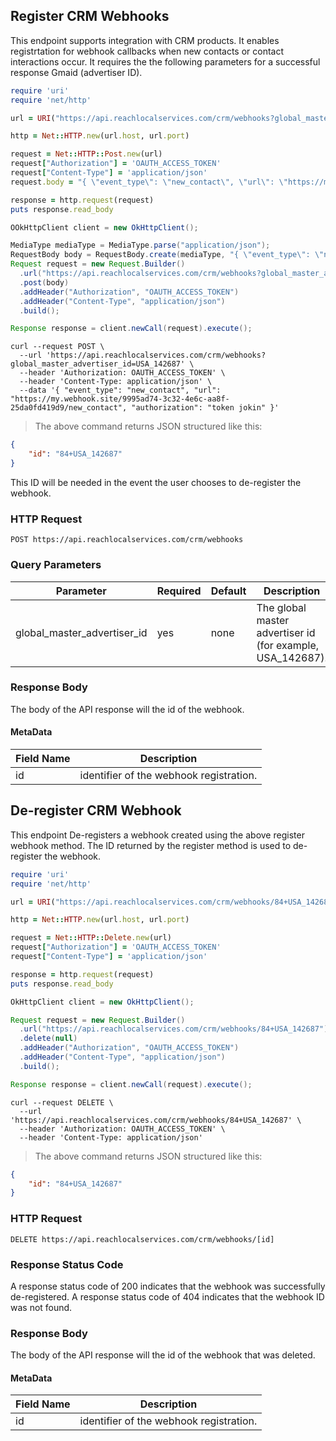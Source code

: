 ## Register CRM Webhooks
This endpoint supports integration with CRM products. It enables registrtation for webhook callbacks when new contacts or contact interactions occur.  It requires the the following parameters for a successful response Gmaid (advertiser ID).

```ruby
require 'uri'
require 'net/http'

url = URI("https://api.reachlocalservices.com/crm/webhooks?global_master_advertiser_id=USA_142687")

http = Net::HTTP.new(url.host, url.port)

request = Net::HTTP::Post.new(url)
request["Authorization"] = 'OAUTH_ACCESS_TOKEN'
request["Content-Type"] = 'application/json'
request.body = "{ \"event_type\": \"new_contact\", \"url\": \"https://my.webhook.site/new_contact\", \"authorization\": \"token jokin\" }"

response = http.request(request)
puts response.read_body
```

```java
OOkHttpClient client = new OkHttpClient();

MediaType mediaType = MediaType.parse("application/json");
RequestBody body = RequestBody.create(mediaType, "{ \"event_type\": \"new_contact\", \"url\": \"https://my.webhook.site/new_contact\", \"authorization\": \"token jokin\" }");
Request request = new Request.Builder()
  .url("https://api.reachlocalservices.com/crm/webhooks?global_master_advertiser_id=USA_142687")
  .post(body)
  .addHeader("Authorization", "OAUTH_ACCESS_TOKEN")
  .addHeader("Content-Type", "application/json")
  .build();

Response response = client.newCall(request).execute();
```

```shell
curl --request POST \
  --url 'https://api.reachlocalservices.com/crm/webhooks?global_master_advertiser_id=USA_142687' \
  --header 'Authorization: OAUTH_ACCESS_TOKEN' \
  --header 'Content-Type: application/json' \
  --data '{ "event_type": "new_contact", "url": "https://my.webhook.site/9995ad74-3c32-4e6c-aa8f-25da0fd419d9/new_contact", "authorization": "token jokin" }'
```

> The above command returns JSON structured like this:

```json
{
    "id": "84+USA_142687"
}
```

This ID will be needed in the event the user chooses to de-register the webhook.

### HTTP Request

`POST https://api.reachlocalservices.com/crm/webhooks`

### Query Parameters

Parameter | Required | Default | Description
--------- | -------- |-------- | -----------
global\_master\_advertiser\_id | yes | none | The global master advertiser id (for example, USA_142687).

### Response Body
The body of the API response will the id of the webhook.

#### MetaData
Field Name | Description
---------- | -----------
id | identifier of the webhook registration.


## De-register CRM Webhook

This endpoint De-registers a webhook created using the above register webhook method.  The ID returned by the register method is used to de-register the webhook.

```ruby
require 'uri'
require 'net/http'

url = URI("https://api.reachlocalservices.com/crm/webhooks/84+USA_142687")

http = Net::HTTP.new(url.host, url.port)

request = Net::HTTP::Delete.new(url)
request["Authorization"] = 'OAUTH_ACCESS_TOKEN'
request["Content-Type"] = 'application/json'

response = http.request(request)
puts response.read_body
```

```java
OkHttpClient client = new OkHttpClient();

Request request = new Request.Builder()
  .url("https://api.reachlocalservices.com/crm/webhooks/84+USA_142687")
  .delete(null)
  .addHeader("Authorization", "OAUTH_ACCESS_TOKEN")
  .addHeader("Content-Type", "application/json")
  .build();

Response response = client.newCall(request).execute();
```

```shell
curl --request DELETE \
  --url 'https://api.reachlocalservices.com/crm/webhooks/84+USA_142687' \
  --header 'Authorization: OAUTH_ACCESS_TOKEN' \
  --header 'Content-Type: application/json'
```

> The above command returns JSON structured like this:

```json
{
    "id": "84+USA_142687"
}
```

### HTTP Request

`DELETE https://api.reachlocalservices.com/crm/webhooks/[id]`

### Response Status Code

A response status code of 200 indicates that the webhook was successfully de-registered.
A response status code of 404 indicates that the webhook ID was not found.

### Response Body
The body of the API response will the id of the webhook that was deleted.

#### MetaData
Field Name | Description
---------- | -----------
id | identifier of the webhook registration.
